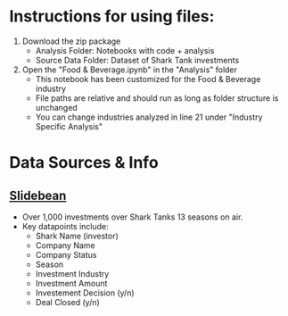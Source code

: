 # Instructions for using files:
1) Download the zip package
    - Analysis Folder: Notebooks with code + analysis
    - Source Data Folder: Dataset of Shark Tank investments
2) Open the "Food & Beverage.ipynb" in the "Analysis" folder
    - This notebook has been customized for the Food & Beverage industry
    - File paths are relative and should run as long as folder structure is unchanged
    - You can change industries analyzed in line 21 under "Industry Specific Analysis" 

# Data Sources & Info
## [Slidebean](https://checkout.slidebean.com/product/shark-tank-report)
  - Over 1,000 investments over Shark Tanks 13 seasons on air.
  - Key datapoints include:
    - Shark Name (investor)
    - Company Name
    - Company Status
    - Season
    - Investment Industry
    - Investment Amount
    - Investement Decision (y/n)
    - Deal Closed (y/n)
